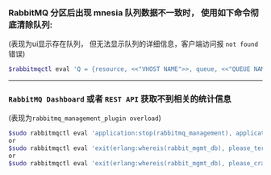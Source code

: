 ### RabbitMQ 分区后出现 mnesia 队列数据不一致时， 使用如下命令彻底清除队列:
(表现为ui显示存在队列， 但无法显示队列的详细信息，客户端访问报 `not found`错误)

```bash
$rabbitmqctl eval 'Q = {resource, <<"VHOST NAME">>, queue, <<"QUEUE NAME">>}, rabbit_amqqueue:internal_delete(Q).'
```

---

### `RabbitMQ Dashboard` 或者 `REST API` 获取不到相关的统计信息
(表现为`rabbitmq_management_plugin overload`)

```bash
$sudo rabbitmqctl eval 'application:stop(rabbitmq_management), application:start(rabbitmq_management).'
or
$sudo rabbitmqctl eval 'exit(erlang:whereis(rabbit_mgmt_db), please_terminate).'
or
$sudo rabbitmqctl eval 'exit(erlang:whereis(rabbit_mgmt_db), please_crash).'
```

